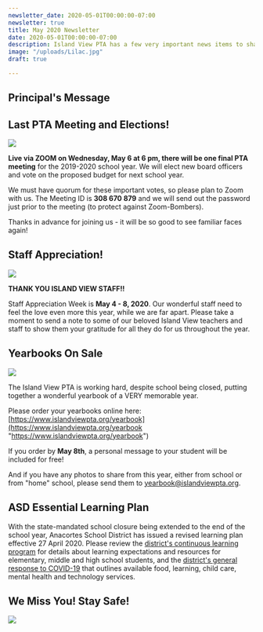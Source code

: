 ```yaml
---
newsletter_date: 2020-05-01T00:00:00-07:00
newsletter: true
title: May 2020 Newsletter
date: 2020-05-01T00:00:00-07:00
description: Island View PTA has a few very important news items to share!
image: "/uploads/Lilac.jpg"
draft: true

---
```

## Principal's Message

## Last PTA Meeting and Elections!

![](/uploads/zoom-logo.png)

**Live via ZOOM on Wednesday, May 6 at 6 pm, there will be one final PTA meeting** for the 2019-2020 school year. We will elect new board officers and vote on the proposed budget for next school year.

We must have quorum for these important votes, so please plan to Zoom with us.  The Meeting ID is **308 670 879** and we will send out the password just prior to the meeting (to protect against Zoom-Bombers).

Thanks in advance for joining us - it will be so good to see familiar faces again!

## Staff Appreciation!

![](/uploads/teacher-appreciation-week-clipart-19.png)

**THANK YOU ISLAND VIEW STAFF!!**

Staff Appreciation Week is **May 4 - 8, 2020**.  Our wonderful staff need to feel the love even more this year, while we are far apart.  Please take a moment to send a note to some of our beloved Island View teachers and staff to show them your gratitude for all they do for us throughout the year.

## Yearbooks On Sale

![](/uploads/yearbook.jpg)

The Island View PTA is working hard, despite school being closed, putting together a wonderful yearbook of a VERY memorable year.

Please order your yearbooks online here: [https://www.islandviewpta.org/yearbook](https://www.islandviewpta.org/yearbook "https://www.islandviewpta.org/yearbook")

If you order by **May 8th**, a personal message to your student will be included for free!

And if you have any photos to share from this year, either from school or from "home" school, please send them to [yearbook@islandviewpta.org](mailto:yearbook@islandviewpta.org).

## ASD Essential Learning Plan

With the state-mandated school closure being extended to the end of the school year, Anacortes School District has issued a revised learning plan effective 27 April 2020. Please review the [district's continuous learning program](https://sites.google.com/asd103.org/anacorteslearns/home) for details about learning expectations and resources for elementary, middle and high school students, and the [district's general response to COVID-19](http://www.asd103.org/covid19response) that outlines available food, learning, child care, mental health and technology services.

## We Miss You!  Stay Safe!

![](/uploads/heart.jpg)